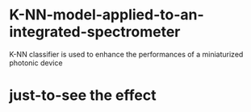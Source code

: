 # K-NN-model-applied-to-an-integrated-spectrometer
K-NN classifier is used to enhance the performances of a miniaturized photonic device


# just-to-see the effect 
